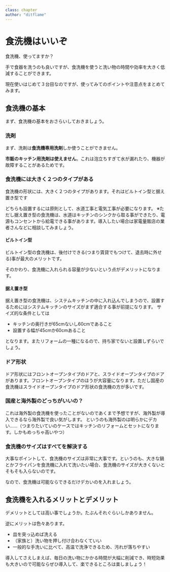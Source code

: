 ```yaml
---
class: chapter
author: "ditflame"
---
```


# 食洗機はいいぞ

食洗機、使ってますか？

手で食器を洗うのも良いですが、食洗機を使うと洗い物の時間や効率を大きく低減することができます。

現在使いはじめて３台目なのですが、使ってみてのポイントや注意点をまとめてみます。

## 食洗機の基本

まず、食洗機の基本をおさらいしておきましょう。

### 洗剤

まず、洗剤は**食洗機専用洗剤**しか使うことができません。

**市販のキッチン用洗剤は使えません**。これは泡立ちすぎて水が漏れたり、機器が故障することがあるためです。

### 食洗機には大きく２つのタイプがある

食洗機の形状には、大きく２つのタイプがあります。それはビルトイン型と据え置き型です

どちらも設置するには原則として、水道工事と電気工事が必要になります。
※ただし据え置き型の食洗機は、水道はキッチンのシンクから取る事ができたり、電源もコンセントから給電できる事があります。導入したい場合は家電量販店の業者さんなどに相談してみましょう。

#### ビルトイン型

ビルトイン型の食洗機は、後付けできる(つまり賃貸でもつけて、退去時に外せる)事が最大のメリットです。

そのかわり、食洗機に入れられる容量が少ないという点がデメリットになります。

#### 据え置き型

据え置き型の食洗機は、システムキッチンの中に入れ込んでしまうので、設置するためにはシステムキッチンのサイズがまず適合する事が前提になります。
サイズ的な条件としては

 * キッチンの奥行きが65cmないし60cmであること
 * 設置する幅が45cmか60cmあること

となります。またリフォームの一種になるので、持ち家でないと設置しずらいでしょう。

### ドア形状

ドア形状にはフロントオープンタイプのドアと、スライドオープンタイプのドアがあります。フロントオープンタイプのほうが大容量になります。ただし国産の食洗機はスライドオープンタイプのドア形状の食洗機の方が多いです。

### 国産と海外製のどっちがいいの？

これは海外製の食洗機を使ったことがないのであくまで予想ですが、海外製が導入できるなら海外製で良い気がします。
というのも海外製のは明らかにデカい……（つまりたいていのケースではキッチンのリフォームとセットになります。しかもめっちゃ高いやつ）

### 食洗機のサイズはすべてを解決する

大事なポイントして、食洗機のサイズは非常に大事です。というのも、大きな鍋とかフライパンを食洗機に入れて洗いたい場合、食洗機のサイズが大きくないとそもそも入らないのです。

なので、食洗機は可能ならできるだけデカいのを入れましょう。

## 食洗機を入れるメリットとデメリット

デメリットとしては高い事でしょうか。たぶんそれぐらいしかありません。

逆にメリットは色々あります。

 * 皿を突っ込めば洗える
 * （家族と）洗い物を押し付け合わなくていい
 * 一般的な手洗いに比べて、高温で洗浄できるため、汚れが落ちやすい

導入してさえしまえば、毎日の洗い物にかかる時間が大幅に削減でき、時短効果も大きいので可能ならぜひ導入して、楽できるところは楽しましょう！
